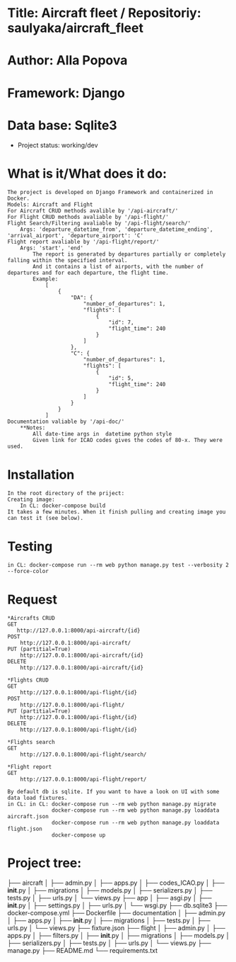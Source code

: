 # Title: Aircraft fleet / Repositoriy: saulyaka/aircraft_fleet
# Author: Alla Popova
# Framework: Django
# Data base: Sqlite3
* Project status: working/dev

# What is it/What does it do:
    The project is developed on Django Framework and containerized in Docker.
    Models: Aircraft and Flight
    For Aircraft CRUD methods avalible by '/api-aircraft/'
    For Flight CRUD methods avaliable by '/api-flight/'
    Flight Search/Filtering avaliable by '/api-flight/search/'
        Args: 'departure_datetime_from', 'departure_datetime_ending', 'arrival_airport', 'departure_airport': 'C'
    Flight report avaliable by '/api-flight/report/'
        Args: 'start', 'end'
            The report is generated by departures partially or completely falling within the specified interval.
            And it contains a list of airports, with the number of departures and for each departure, the flight time.
            Example:
                [
                    {
                        "DA": {
                            "number_of_departures": 1,
                            "flights": [
                                {
                                    "id": 7,
                                    "flight_time": 240
                                }
                            ]
                        },
                        "C": {
                            "number_of_departures": 1,
                            "flights": [
                                {
                                    "id": 5,
                                    "flight_time": 240
                                }
                            ]
                        }
                    }
                ]
    Documentation valiable by '/api-doc/'       
        **Notes:
            All date-time args in  datetime python style
            Given link for ICAO codes gives the codes of 80-x. They were used.
 
# Installation
    In the root directory of the priject:
    Creating image:
        In CL: docker-compose build
    It takes a few minutes. When it finish pulling and creating image you can test it (see below).
        
# Testing
    in CL: docker-compose run --rm web python manage.py test --verbosity 2 --force-color

# Request
    *Aircrafts CRUD
    GET
       http://127.0.0.1:8000/api-aircraft/{id}
    POST
        http://127.0.0.1:8000/api-aircraft/
    PUT (partitial=True)
        http://127.0.0.1:8000/api-aircraft/{id}
    DELETE
        http://127.0.0.1:8000/api-aircraft/{id}

    *Flights CRUD
    GET
        http://127.0.0.1:8000/api-flight/{id}
    POST
        http://127.0.0.1:8000/api-flight/
    PUT (partitial=True)
        http://127.0.0.1:8000/api-flight/{id}
    DELETE
        http://127.0.0.1:8000/api-flight/{id}

    *Flights search 
    GET
        http://127.0.0.1:8000/api-flight/search/
                    
    *Flight report
    GET
        http://127.0.0.1:8000/api-flight/report/
            
    By default db is sqlite. If you want to have a look on UI with some data load fixtures.
    in CL: in CL: docker-compose run --rm web python manage.py migrate
                  docker-compose run --rm web python manage.py loaddata aircraft.json
                  docker-compose run --rm web python manage.py loaddata flight.json
                  docker-compose up

# Project tree:
   ├── aircraft
│   ├── admin.py
│   ├── apps.py
│   ├── codes_ICAO.py
│   ├── __init__.py
│   ├── migrations 
│   ├── models.py
│   ├── serializers.py
│   ├── tests.py
│   ├── urls.py
│   └── views.py
├── app
│   ├── asgi.py
│   ├── __init__.py
│   ├── settings.py
│   ├── urls.py
│   └── wsgi.py
├── db.sqlite3
├── docker-compose.yml
├── Dockerfile
├── documentation
│   ├── admin.py
│   ├── apps.py
│   ├── __init__.py
│   ├── migrations
│   ├── tests.py
│   ├── urls.py
│   └── views.py
├── fixture.json
├── flight
│   ├── admin.py
│   ├── apps.py
│   ├── filters.py
│   ├── __init__.py
│   ├── migrations
│   ├── models.py
│   ├── serializers.py
│   ├── tests.py
│   ├── urls.py
│   └── views.py
├── manage.py
├── README.md
└── requirements.txt